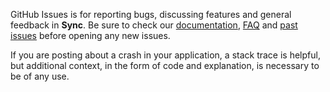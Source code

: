 GitHub Issues is for reporting bugs, discussing features and general feedback in **Sync**. Be sure to check our [documentation](http://cocoadocs.org/docsets/Sync), [FAQ](https://github.com/hyperoslo/Sync/wiki/FAQ) and [past issues](https://github.com/hyperoslo/Sync/issues?state=closed) before opening any new issues.

If you are posting about a crash in your application, a stack trace is helpful, but additional context, in the form of code and explanation, is necessary to be of any use.
